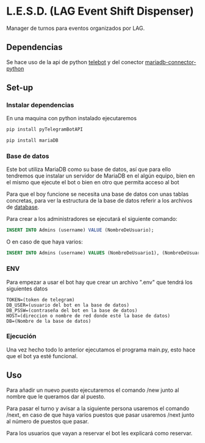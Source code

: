 # L.E.S.D. (LAG Event Shift Dispenser)
Manager de turnos para eventos organizados por LAG.

## Dependencias

Se hace uso de la api de python [telebot](https://pypi.org/project/pyTelegramBotAPI/) y del conector [mariadb-connector-python](https://github.com/mariadb-corporation/mariadb-connector-python)


## Set-up

### Instalar dependencias

En una maquina con python instalado ejecutaremos 

```bash
pip install pyTelegramBotAPI
```

```bash
pip install mariaDB
```

### Base de datos

Este bot utiliza MariaDB como su base de datos, así que para ello tendremos que instalar un servidor de MariaDB en el algún equipo, bien en el mismo que ejecute el bot o bien en otro que permita acceso al bot

Para que el boy funcione se necesita una base de datos con unas tablas concretas, para ver la estructura de la base de datos referir a los archivos de [database](./src/db).

Para crear a los administradores se ejecutará el siguiente comando:

```sql
INSERT INTO Admins (username) VALUE (NombreDeUsuario);
```

O en caso de que haya varios:

```sql
INSERT INTO Admins (username) VALUES (NombreDeUsuario1), (NombreDeUsuario2), ...;
```

### ENV

Para empezar a usar el bot hay que crear un archivo ".env" que tendrá los siguientes datos
```
TOKEN=(token de telegram)
DB_USER=(usuario del bot en la base de datos)
DB_PSSW=(contraseña del bot en la base de datos)
HOST=(direccion o nombre de red donde esté la base de datos)
DB=(Nombre de la base de datos)
```

### Ejecución

Una vez hecho todo lo anterior ejecutamos el programa main.py, esto hace que el bot ya esté funcional.

## Uso

Para añadir un nuevo puesto ejecutaremos el comando /new junto al nombre que le queramos dar al puesto.

Para pasar el turno y avisar a la siguiente persona usaremos el comando /next, en caso de que haya varios puestos que pasar usaremos /next junto al número de puestos que pasar.

Para los usuarios que vayan a reservar el bot les explicará como reservar.
